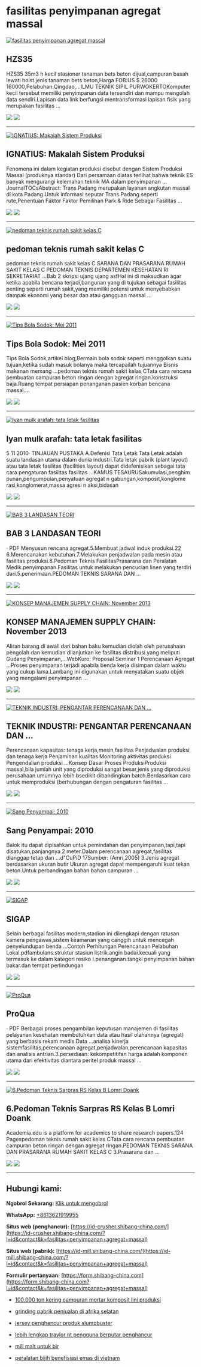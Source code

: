 # fasilitas penyimpanan agregat massal

<a href="https://swt.shibang-china.com/?l=id&img&k=fasilitas+penyimpanan+agregat+massal" target="_blank">![fasilitas penyimpanan agregat massal](http://static.shibang-china.com/all-800x300/632.jpg)</a>

## HZS35
HZS35 35m3 h kecil stasioner tanaman bets beton dijual,campuran basah lewati hoist jenis tanaman bets beton,Harga FOB:US $ 26000 160000,Pelabuhan:Qingdao,…ILMU TEKNIK SIPIL PURWOKERTOKomputer kecil tersebut memiliki penyimpanan data tersendiri dan mampu mengolah data sendiri.Lapisan data link berfungsi mentransformasi lapisan fisik yang merupakan fasilitas …


<a href="https://whatsapp.shibangsoft.com/WhatsApp.php" target="_blank" title="WhatsApp">![](http://static.shibang-china.com/icon/whatsapp.png)</a> <a href="https://swt.shibang-china.com/?l=id&icon&k=fasilitas+penyimpanan+agregat+massal" target="_blank">![](http://static.shibang-china.com/icon/chat-id.png)</a>

---

<a href="https://swt.shibang-china.com/?l=id&img&k=fasilitas+penyimpanan+agregat+massal" target="_blank">![IGNATIUS: Makalah Sistem Produksi](http://static.shibang-china.com/all-800x300/720.jpg)</a>

## IGNATIUS: Makalah Sistem Produksi
Fenomena ini dalam kegiatan produksi disebut dengan Sistem Produksi Massal (produknya standar) Dari persamaan diatas terlihat bahwa teknik ES banyak mengurangi kelemahan teknik MA dalam penyimpanan …JournalTOCsAbstract: Trans Padang merupakan layanan angkutan massal di kota Padang.Untuk informasi seputar Trans Padang seperti rute,Penentuan Faktor Faktor Pemilihan Park & Ride Sebagai Fasilitas …


<a href="https://whatsapp.shibangsoft.com/WhatsApp.php" target="_blank" title="WhatsApp">![](http://static.shibang-china.com/icon/whatsapp.png)</a> <a href="https://swt.shibang-china.com/?l=id&icon&k=fasilitas+penyimpanan+agregat+massal" target="_blank">![](http://static.shibang-china.com/icon/chat-id.png)</a>

---

<a href="https://swt.shibang-china.com/?l=id&img&k=fasilitas+penyimpanan+agregat+massal" target="_blank">![pedoman teknis rumah sakit kelas C](http://static.shibang-china.com/all-800x300/274.jpg)</a>

## pedoman teknis rumah sakit kelas C
pedoman teknis rumah sakit kelas C SARANA DAN PRASARANA RUMAH SAKIT KELAS C PEDOMAN TEKNIS DEPARTEMEN KESEHATAN RI SEKRETARIAT …Bab 2 skripsi ujang ujang asfHal ini di maksudkan agar ketika apabila bencana terjadi,bangunan yang di tujukan sebagai fasilitas penting seperti rumah sakit,yang memiliki potensi untuk menyebabkan dampak ekonomi yang besar dan atau gangguan massal …


<a href="https://whatsapp.shibangsoft.com/WhatsApp.php" target="_blank" title="WhatsApp">![](http://static.shibang-china.com/icon/whatsapp.png)</a> <a href="https://swt.shibang-china.com/?l=id&icon&k=fasilitas+penyimpanan+agregat+massal" target="_blank">![](http://static.shibang-china.com/icon/chat-id.png)</a>

---

<a href="https://swt.shibang-china.com/?l=id&img&k=fasilitas+penyimpanan+agregat+massal" target="_blank">![Tips Bola Sodok: Mei 2011](http://static.shibang-china.com/all-800x300/700.jpg)</a>

## Tips Bola Sodok: Mei 2011
Tips Bola Sodok,artikel blog,Bermain bola sodok seperti menggolkan suatu tujuan,ketika sudah masuk bolanya maka tercapailah tujuannya Bisnis makanan memang …pedoman teknis rumah sakit kelas CTata cara rencana pembuatan campuran beton ringan dengan agregat ringan.konstruksi baja.Ruang tempat persiapan penanganan pasien korban bencana massal.…


<a href="https://whatsapp.shibangsoft.com/WhatsApp.php" target="_blank" title="WhatsApp">![](http://static.shibang-china.com/icon/whatsapp.png)</a> <a href="https://swt.shibang-china.com/?l=id&icon&k=fasilitas+penyimpanan+agregat+massal" target="_blank">![](http://static.shibang-china.com/icon/chat-id.png)</a>

---

<a href="https://swt.shibang-china.com/?l=id&img&k=fasilitas+penyimpanan+agregat+massal" target="_blank">![Iyan mulk arafah: tata letak fasilitas](http://static.shibang-china.com/all-800x300/734.jpg)</a>

## Iyan mulk arafah: tata letak fasilitas
5 11 2010· TINJAUAN PUSTAKA A.Defenisi Tata Letak Tata Letak adalah suatu landasan utama dalam dunia industri.Tata letak pabrik (plant layout) atau tata letak fasilitas (facilities layout) dapat didefenisikan sebagai tata cara pengaturan fasilitas fasilitas …KAMUS TESAURUSakumulasi,penghim punan,pengumpulan,penyatuan agregat n gabungan,komposit,konglome rasi,konglomerat,massa agresi n aksi,bidasan


<a href="https://whatsapp.shibangsoft.com/WhatsApp.php" target="_blank" title="WhatsApp">![](http://static.shibang-china.com/icon/whatsapp.png)</a> <a href="https://swt.shibang-china.com/?l=id&icon&k=fasilitas+penyimpanan+agregat+massal" target="_blank">![](http://static.shibang-china.com/icon/chat-id.png)</a>

---

<a href="https://swt.shibang-china.com/?l=id&img&k=fasilitas+penyimpanan+agregat+massal" target="_blank">![BAB 3 LANDASAN TEORI](http://static.shibang-china.com/all-800x300/968.jpg)</a>

## BAB 3 LANDASAN TEORI
· PDF Menyusun rencana agregat.5.Membuat jadwal induk produksi.22 6.Merencanakan kebutuhan.7.Melakukan penjadwalan pada mesin atau fasilitas produksi.8.Pedoman Teknis FasilitasPrasarana dan Peralatan Medik.penyimpanan.Fasilitas untuk melakukan pencucian linen yang terdiri dari.5.penerimaan.PEDOMAN TEKNIS SARANA DAN …


<a href="https://whatsapp.shibangsoft.com/WhatsApp.php" target="_blank" title="WhatsApp">![](http://static.shibang-china.com/icon/whatsapp.png)</a> <a href="https://swt.shibang-china.com/?l=id&icon&k=fasilitas+penyimpanan+agregat+massal" target="_blank">![](http://static.shibang-china.com/icon/chat-id.png)</a>

---

<a href="https://swt.shibang-china.com/?l=id&img&k=fasilitas+penyimpanan+agregat+massal" target="_blank">![KONSEP MANAJEMEN SUPPLY CHAIN: November 2013](http://static.shibang-china.com/all-800x300/261.jpg)</a>

## KONSEP MANAJEMEN SUPPLY CHAIN: November 2013
Aliran barang di awali dari bahan baku kemudian diolah oleh perusahaan pengolah dan kemudian dilanjutkan ke fasilitas distribusi.yang meliputi Gudang Penyimpanan,…WebKuro: Proposal Seminar 1 Perencanaan Agregat …Proses penyimpanan terjadi apabila benda kerja disimpan dalam waktu yang cukup lama.Lambang ini digunakan untuk menyatakan suatu objek yang mengalami penyimpanan …


<a href="https://whatsapp.shibangsoft.com/WhatsApp.php" target="_blank" title="WhatsApp">![](http://static.shibang-china.com/icon/whatsapp.png)</a> <a href="https://swt.shibang-china.com/?l=id&icon&k=fasilitas+penyimpanan+agregat+massal" target="_blank">![](http://static.shibang-china.com/icon/chat-id.png)</a>

---

<a href="https://swt.shibang-china.com/?l=id&img&k=fasilitas+penyimpanan+agregat+massal" target="_blank">![TEKNIK INDUSTRI: PENGANTAR PERENCANAAN DAN …](http://static.shibang-china.com/all-800x300/1225.jpg)</a>

## TEKNIK INDUSTRI: PENGANTAR PERENCANAAN DAN …
Perencanaan kapasitas: tenaga kerja,mesin,fasilitas Penjadwalan produksi dan tenaga kerja Penjaminan kualitas Monitoring aktivitas produksi Pengendalian produksi …Konsep Dasar Proses ProduksiProduksi massal,bila jumlah unit yang diproduksi sangat besar,jenis yang diproduksi perusahaan umumnya lebih bsedikit dibandingkan batch.Berdasarkan cara untuk memproduksi (berhubungan dengan pengaturan fasilitas …


<a href="https://whatsapp.shibangsoft.com/WhatsApp.php" target="_blank" title="WhatsApp">![](http://static.shibang-china.com/icon/whatsapp.png)</a> <a href="https://swt.shibang-china.com/?l=id&icon&k=fasilitas+penyimpanan+agregat+massal" target="_blank">![](http://static.shibang-china.com/icon/chat-id.png)</a>

---

<a href="https://swt.shibang-china.com/?l=id&img&k=fasilitas+penyimpanan+agregat+massal" target="_blank">![Sang Penyampai: 2010](http://static.shibang-china.com/all-800x300/91.jpg)</a>

## Sang Penyampai: 2010
Balok itu dapat dipisahkan untuk pemindahan dan penyimpanan,tapi,tapi disatukan,panjangnya 2 meter.Dalam perencanaan agregat,fasilitas dianggap tetap dan …d"CuPiD 17Sumber: (Amri,2005) 3.Jenis agregat berdasarkan ukuran butir Ukuran agregat dapat mempengaruhi kuat tekan beton.Untuk perbandingan bahan bahan campuran …


<a href="https://whatsapp.shibangsoft.com/WhatsApp.php" target="_blank" title="WhatsApp">![](http://static.shibang-china.com/icon/whatsapp.png)</a> <a href="https://swt.shibang-china.com/?l=id&icon&k=fasilitas+penyimpanan+agregat+massal" target="_blank">![](http://static.shibang-china.com/icon/chat-id.png)</a>

---

<a href="https://swt.shibang-china.com/?l=id&img&k=fasilitas+penyimpanan+agregat+massal" target="_blank">![SIGAP](http://static.shibang-china.com/all-800x300/344.jpg)</a>

## SIGAP
Selain berbagai fasilitas modern,stadion ini dilengkapi dengan ratusan kamera pengawas,sistem keamanan yang canggih untuk mencegah penyelundupan benda …Contoh Perhitungan Perencanaan Pelabuhan Lokal.pdfambulans.struktur stasiun listrik.angin badai.kecuali yang termasuk ke dalam kategori resiko I.penanganan.tangki penyimpanan bahan bakar.dan tempat perlindungan


<a href="https://whatsapp.shibangsoft.com/WhatsApp.php" target="_blank" title="WhatsApp">![](http://static.shibang-china.com/icon/whatsapp.png)</a> <a href="https://swt.shibang-china.com/?l=id&icon&k=fasilitas+penyimpanan+agregat+massal" target="_blank">![](http://static.shibang-china.com/icon/chat-id.png)</a>

---

<a href="https://swt.shibang-china.com/?l=id&img&k=fasilitas+penyimpanan+agregat+massal" target="_blank">![ProQua](http://static.shibang-china.com/all-800x300/672.jpg)</a>

## ProQua
· PDF Berbagai proses pengambilan keputusan manajemen di fasilitas pelayanan kesehatan membutuhkan data atau hasil olahannya (agregat) yang berbasis rekam medis.Data …analisa kinerja sistemfasilitas,perencanaan agregat,penjadwalan,perencanaan kapasitas dan analisis antrian.3.persediaan: kekompetitifan harga adalah komponen utama dari efektivitas diantara peritel produk massal …


<a href="https://whatsapp.shibangsoft.com/WhatsApp.php" target="_blank" title="WhatsApp">![](http://static.shibang-china.com/icon/whatsapp.png)</a> <a href="https://swt.shibang-china.com/?l=id&icon&k=fasilitas+penyimpanan+agregat+massal" target="_blank">![](http://static.shibang-china.com/icon/chat-id.png)</a>

---

<a href="https://swt.shibang-china.com/?l=id&img&k=fasilitas+penyimpanan+agregat+massal" target="_blank">![6.Pedoman Teknis Sarpras RS Kelas B Lomri Doank](http://static.shibang-china.com/all-800x300/880.jpg)</a>

## 6.Pedoman Teknis Sarpras RS Kelas B Lomri Doank
Academia.edu is a platform for academics to share research papers.124 Pagespedoman teknis rumah sakit kelas CTata cara rencana pembuatan campuran beton ringan dengan agregat ringan.PEDOMAN TEKNIS SARANA DAN PRASARANA RUMAH SAKIT KELAS C 3.Prasarana dan …


<a href="https://whatsapp.shibangsoft.com/WhatsApp.php" target="_blank" title="WhatsApp">![](http://static.shibang-china.com/icon/whatsapp.png)</a> <a href="https://swt.shibang-china.com/?l=id&icon&k=fasilitas+penyimpanan+agregat+massal" target="_blank">![](http://static.shibang-china.com/icon/chat-id.png)</a>

---
## Hubungi kami:

**Ngobrol Sekarang:** [Klik untuk mengobrol](https://swt.shibang-china.com?l=id&contact&k=fasilitas+penyimpanan+agregat+massal)

**WhatsApp:**  [+8613621919955](https://whatsapp.shibangsoft.com/WhatsApp.php)

**Situs web (penghancur):** [https://id-crusher.shibang-china.com/](https://id-crusher.shibang-china.com/?l=id&contact&k=fasilitas+penyimpanan+agregat+massal)

**Situs web (pabrik):** [https://id-mill.shibang-china.com/](https://id-mill.shibang-china.com/?l=id&contact&k=fasilitas+penyimpanan+agregat+massal)

**Formulir pertanyaan:** [https://form.shibang-china.com](https://form.shibang-china.com?l=id&contact&k=fasilitas+penyimpanan+agregat+massal)

* [100.000 ton kering campuran mortar komposit lini produksi](../31/100.000%20ton%20kering%20campuran%20mortar%20komposit%20lini%20produksi.md)

* [grinding pabrik penjualan di afrika selatan](../40/grinding%20pabrik%20penjualan%20di%20afrika%20selatan.md)

* [jersey penghancur produk slumpbuster](../38/jersey%20penghancur%20produk%20slumpbuster.md)

* [lebih lengkap traylor nt pengguna berputar penghancur](../35/lebih%20lengkap%20traylor%20nt%20pengguna%20berputar%20penghancur.md)

* [mill malt untuk bir](../32/mill%20malt%20untuk%20bir.md)

* [peralatan bijih benefisiasi emas di vietnam](../35/peralatan%20bijih%20benefisiasi%20emas%20di%20vietnam.md)